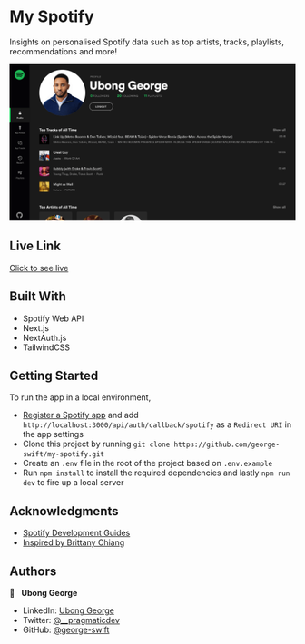 # My Spotify

Insights on personalised Spotify data such as top artists, tracks, playlists, recommendations and more!

![](./public/og.png)

## Live Link

[Click to see live](https://myspotifywrapped.vercel.app/)

## Built With

- Spotify Web API
- Next.js
- NextAuth.js
- TailwindCSS

## Getting Started

To run the app in a local environment,

- [Register a Spotify app](https://developer.spotify.com/dashboard/applications) and add `http://localhost:3000/api/auth/callback/spotify` as a `Redirect URI` in the app settings
- Clone this project by running `git clone https://github.com/george-swift/my-spotify.git`
- Create an `.env` file in the root of the project based on `.env.example`
- Run `npm install` to install the required dependencies and lastly `npm run dev` to fire up a local server

## Acknowledgments

- [Spotify Development Guides](https://developer.spotify.com/documentation/general/guides/)
- [Inspired by Brittany Chiang](https://newline.co/courses/build-a-spotify-connected-app)

## Authors

👤 &nbsp; **Ubong George**

- LinkedIn: [Ubong George](https://www.linkedin.com/in/ubong-itok)
- Twitter: [@\_\_pragmaticdev](https://twitter.com/__pragmaticdev)
- GitHub: [@george-swift](https://github.com/george-swift)
